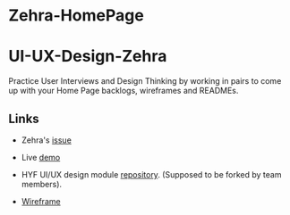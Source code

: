 # Zehra-HomePage
# UI-UX-Design-Zehra

Practice User Interviews and Design Thinking by working in pairs to come up with your Home Page backlogs, wireframes and READMEs.

## Links

- Zehra's [issue](https://github.com/HackYourFutureBelgium/class-13-14/issues/164)

- Live [demo]( https://zehrayelkenci.github.io/Zehra-HomePage/.)

- HYF UI/UX design module [repository](https://github.com/zehrayelkenci/Zehra-HomePage). (Supposed to be forked by team members).
- [Wireframe]( )
